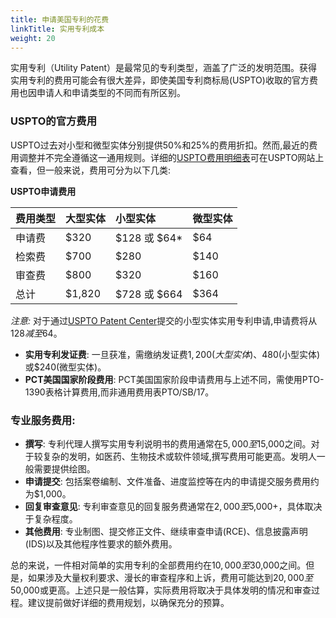 ```yaml
---
title: 申请美国专利的花费
linkTitle: 实用专利成本
weight: 20
---
```

实用专利（Utility Patent）是最常见的专利类型，涵盖了广泛的发明范围。获得实用专利的费用可能会有很大差异，即使美国专利商标局(USPTO)收取的官方费用也因申请人和申请类型的不同而有所区别。

### USPTO的官方费用

USPTO过去对小型和微型实体分别提供50%和25%的费用折扣。然而,最近的费用调整并不完全遵循这一通用规则。详细的[USPTO费用明细表](https://www.uspto.gov/learning-and-resources/fees-and-payment/uspto-fee-schedule)可在USPTO网站上查看，但一般来说，费用可分为以下几类:

**USPTO申请费用**

| 费用类型 | 大型实体 | 小型实体 | 微型实体 |
| :--- | :--- | :--- | :--- |
| 申请费 | $320 | $128 或 $64* | $64 |
| 检索费 | $700 | $280 | $140 |
| 审查费 | $800 | $320 | $160 |
| 总计 | $1,820 | $728 或 $664 | $364 |

*注意:* 对于通过[USPTO Patent Center](https://patentcenter.uspto.gov/)提交的小型实体实用专利申请,申请费将从$128减至$64。

- **实用专利发证费**: 一旦获准，需缴纳发证费$1,200(大型实体)、$480(小型实体)或$240(微型实体)。
- **PCT美国国家阶段费用**: PCT美国国家阶段申请费用与上述不同，需使用PTO-1390表格计算费用,而非通用费用表PTO/SB/17。

### 专业服务费用:

- **撰写**: 专利代理人撰写实用专利说明书的费用通常在$5,000至$15,000之间。对于较复杂的发明，如医药、生物技术或软件领域,撰写费用可能更高。发明人一般需要提供绘图。
- **申请提交**: 包括案卷编制、文件准备、进度监控等在内的申请提交服务费用约为$1,000。
- **回复审查意见**: 专利审查意见的回复服务费通常在$2,000至$5,000+，具体取决于复杂程度。
- **其他费用**: 专业制图、提交修正文件、继续审查申请(RCE)、信息披露声明(IDS)以及其他程序性要求的额外费用。

总的来说，一件相对简单的实用专利的全部费用约在$10,000至$30,000之间。但是，如果涉及大量权利要求、漫长的审查程序和上诉，费用可能达到$20,000至$50,000或更高。上述只是一般估算，实际费用将取决于具体发明的情况和审查过程。建议提前做好详细的费用规划，以确保充分的预算。


